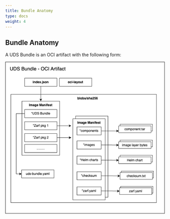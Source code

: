 ```yaml
---
title: Bundle Anatomy
type: docs
weight: 4
---
```


## Bundle Anatomy

A UDS Bundle is an OCI artifact with the following form:

![Bundle Anatomy](https://github.com/defenseunicorns/uds-cli/blob/main/docs/.images/uds-bundle.png?raw=true)
